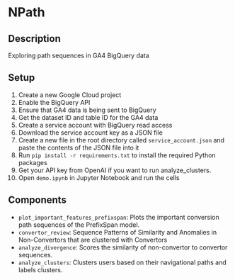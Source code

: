 # NPath
## Description
Exploring path sequences in GA4 BigQuery data

## Setup
1. Create a new Google Cloud project
2. Enable the BigQuery API
3. Ensure that GA4 data is being sent to BigQuery
4. Get the dataset ID and table ID for the GA4 data
5. Create a service account with BigQuery read access
6. Download the service account key as a JSON file
7. Create a new file in the root directory called `service_account.json` and paste the contents of the JSON file into it
8. Run `pip install -r requirements.txt` to install the required Python packages
9. Get your API key from OpenAI if you want to run analyze_clusters.
10. Open `demo.ipynb` in Jupyter Notebook and run the cells

## Components
* `plot_important_features_prefixspan`: Plots the important conversion path sequences of the PrefixSpan model.
* `convertor_review`: Sequence Patterns of Similarity and Anomalies in Non-Convertors that are clustered with Convertors
* `analyze_divergence`: Scores the similarity of non-convertor to convertor sequences.
* `analyze_clusters`: Clusters users based on their navigational paths and labels clusters.
